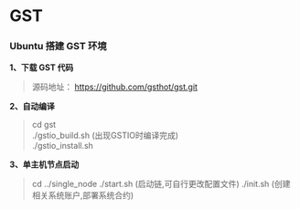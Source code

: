 # GST

### Ubuntu 搭建 GST 环境

**1、下载 GST 代码**  
>源码地址： https://github.com/gsthot/gst.git  

**2、自动编译**  
>cd gst  
>./gstio_build.sh  (出现GSTIO时编译完成)  
>./gstio_install.sh
 
**3、单主机节点启动** 
> cd ../single_node
>./start.sh  (启动链,可自行更改配置文件)
>./init.sh  (创建相关系统账户,部署系统合约)








